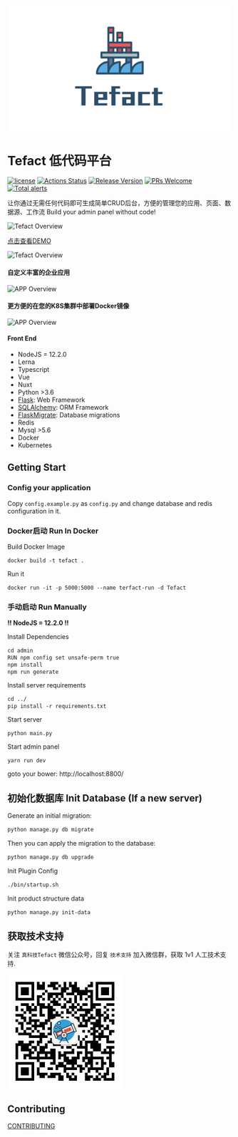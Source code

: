 <div align="center">
  <img src="./admin/assets/images/logo-banner.png">
</div>

# Tefact 低代码平台

[![license](https://img.shields.io/badge/license-MIT-brightgreen.svg?style=flat)](https://github.com/Tefact/tefact-saas)
[![Actions Status](https://github.com/tefact/tefact-saas/workflows/deploy/badge.svg)](https://github.com/tefact/tefact-saas/actions)
[![Release Version](https://img.shields.io/badge/release-0.0.1-green.svg)](https://github.com/Tefact/tefact-saas/releases)
[![PRs Welcome](https://img.shields.io/badge/PRs-welcome-brightgreen.svg)](https://github.com/Tefact/tefact-saas/pulls)
[![Total alerts](https://img.shields.io/lgtm/alerts/g/Tefact/tefact-saas.svg?logo=lgtm&logoWidth=18)](https://lgtm.com/projects/g/Tefact/tefact-saas/alerts/)

让你通过无需任何代码即可生成简单CRUD后台，方便的管理您的应用、页面、数据源、工作流 
Build your admin panel without code!

![Tefact Overview](./docs/images/editor.png)

[点击查看DEMO](http://saas.tefact.com)

![Tefact Overview](./docs/images/home-page.png)

#### 自定义丰富的企业应用

![APP Overview](./docs/images/app.png)

#### 更方便的在您的K8S集群中部署Docker镜像

![APP Overview](./docs/images/k8s.png)

#### Front End

- NodeJS = 12.2.0
- Lerna
- Typescript
- Vue
- Nuxt
- Python >3.6
- [Flask](https://www.palletsprojects.com/p/flask/): Web Framework
- [SQLAlchemy](https://github.com/pallets/flask-sqlalchemy): ORM Framework
- [FlaskMigrate](https://github.com/miguelgrinberg/Flask-Migrate): Database migrations
- Redis
- Mysql >5.6
- Docker
- Kubernetes

## Getting Start

### Config your application

Copy `config.example.py` as `config.py` and change database and redis configuration in it.

### Docker启动 Run In Docker

Build Docker Image

```shell script
docker build -t tefact .
```

Run it

```shell script
docker run -it -p 5000:5000 --name terfact-run -d Tefact
```

### 手动启动 Run Manually

**!! NodeJS = 12.2.0 !!**

Install Dependencies

```
cd admin
RUN npm config set unsafe-perm true
npm install
npm run generate
```

Install server requirements

```
cd ../
pip install -r requirements.txt
```

Start server

```
python main.py
```

Start admin panel

```
yarn run dev
```

goto your bower: http://localhost:8800/

## 初始化数据库 Init Database (If a new server)

Generate an initial migration:

```bash
python manage.py db migrate
```

Then you can apply the migration to the database:

```bash
python manage.py db upgrade
```

Init Plugin Config

```bash
./bin/startup.sh
```

Init product structure data

```bash
python manage.py init-data
```

## 获取技术支持

关注 `真科技Tefact` 微信公众号，回复 `技术支持` 加入微信群，获取 1v1 人工技术支持.

![qrcode](./docs/images/qrcode.jpg)

## Contributing

[CONTRIBUTING](./CONTRIBUTING.md)
